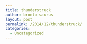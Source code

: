 ```yaml
---
title: thunderstruck
author: bronto saurus
layout: post
permalink: /2014/12/thunderstruck/
categories:
  - Uncategorized
---
```

